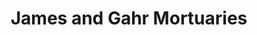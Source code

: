 ---
title: "James and Gahr Mortuaries"
url: /salem/james-and-gahr-mortuaries-west-center-street/
shop: Bestattungen
---
